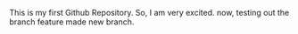This is my first Github Repository.
So, I am very excited.
now, testing out the branch feature
made new branch.

